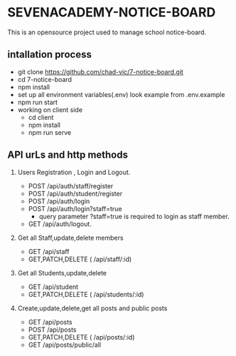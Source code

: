 # SEVENACADEMY-NOTICE-BOARD

This is an opensource project used to manage school notice-board.

## intallation process

- git clone https://github.com/chad-vic/7-notice-board.git
- cd 7-notice-board
- npm install
- set up all environment variables(.env) look example from .env.example
- npm run start
- working on client side
  - cd client
  - npm install
  - npm run serve

## API urLs and http methods

1. Users Registration , Login and Logout.

   - POST /api/auth/staff/register
   - POST /api/auth/student/register
   - POST /api/auth/login
   - POST /api/auth/login?staff=true
     - query parameter ?staff=true is required to login as staff member.
   - GET /api/auth/logout.

2. Get all Staff,update,delete members

   - GET /api/staff
   - GET,PATCH,DELETE ( /api/staff/:id)

3. Get all Students,update,delete

   - GET /api/student
   - GET,PATCH,DELETE ( /api/students/:id)

4. Create,update,delete,get all posts and public posts
   - GET /api/posts
   - POST /api/posts
   - GET,PATCH,DELETE ( /api/posts/:id)
   - GET /api/posts/public/all
